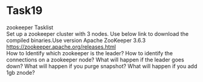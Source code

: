 # Task19
zookeeper Tasklist  
Set up a zookeeper cluster with 3 nodes. Use below link to download the compiled binaries.Use version Apache ZooKeeper 3.6.3 https://zookeeper.apache.org/releases.html  
How to Identify which zookeeper is the leader? How to identify the connections on a zookeeper node? 
What will happen if the leader goes down? 
What will happen if you purge snapshot?
What will happen if you add 1gb znode?
